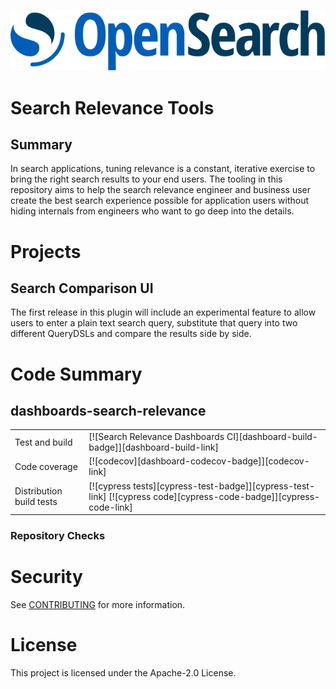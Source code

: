 ![OpenSearch Project](OpenSearch.svg)
# Search Relevance Tools

## Summary
In search applications, tuning relevance is a constant, iterative exercise to bring the right search results to your end users. The tooling in this repository aims to help the search relevance engineer and business user create the best search experience possible for application users without hiding internals from engineers who want to go deep into the details.

# Projects
## Search Comparison UI
The first release in this plugin will include an experimental feature to allow users to enter a plain text search query, substitute that query into two different QueryDSLs and compare the results side by side.

# Code Summary

## dashboards-search-relevance

|                          |                                                                                                                    |
| ------------------------ | ------------------------------------------------------------------------------------------------------------------ |
| Test and build           | [![Search Relevance Dashboards CI][dashboard-build-badge]][dashboard-build-link]                                      |
| Code coverage            | [![codecov][dashboard-codecov-badge]][codecov-link]                                                                |
| Distribution build tests | [![cypress tests][cypress-test-badge]][cypress-test-link] [![cypress code][cypress-code-badge]][cypress-code-link] |

### Repository Checks

# Security

See [CONTRIBUTING](CONTRIBUTING.md#security-issue-notifications) for more information.

# License

This project is licensed under the Apache-2.0 License.

